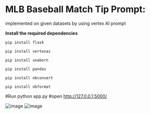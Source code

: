 <h1>MLB Baseball Match Tip Prompt:</h1>

implemented on given datasets by using vertex AI prompt

**Install the required dependencies**

`pip install flask`

`pip install vertexai`

`pip install seaborn`

`pip install pandas`

`pip install nbconvert`

`pip install nbformat`

#Run python app.py
#open http://127.0.0.1:5000/

![image](https://github.com/user-attachments/assets/06da2731-a68e-44a8-a8ce-f7e2d5732a6b)
![image](https://github.com/user-attachments/assets/b30b4486-0d71-46ab-a393-033f8d659a3c)

